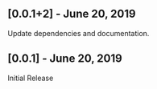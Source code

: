 ## [0.0.1+2] - June 20, 2019
Update dependencies and documentation.

## [0.0.1] - June 20, 2019
Initial Release
